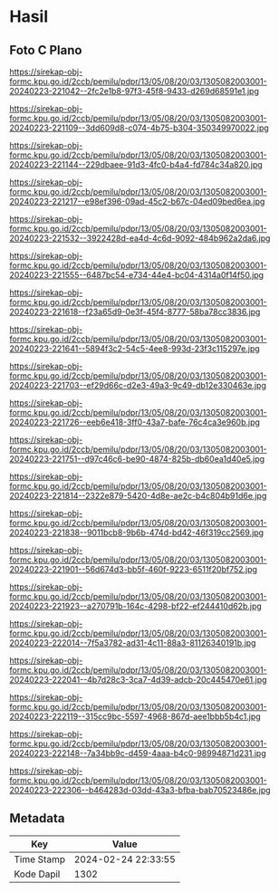 # Hasil

## Foto C Plano

https://sirekap-obj-formc.kpu.go.id/2ccb/pemilu/pdpr/13/05/08/20/03/1305082003001-20240223-221042--2fc2e1b8-97f3-45f8-9433-d269d68591e1.jpg

https://sirekap-obj-formc.kpu.go.id/2ccb/pemilu/pdpr/13/05/08/20/03/1305082003001-20240223-221109--3dd609d8-c074-4b75-b304-350349970022.jpg

https://sirekap-obj-formc.kpu.go.id/2ccb/pemilu/pdpr/13/05/08/20/03/1305082003001-20240223-221144--229dbaee-91d3-4fc0-b4a4-fd784c34a820.jpg

https://sirekap-obj-formc.kpu.go.id/2ccb/pemilu/pdpr/13/05/08/20/03/1305082003001-20240223-221217--e98ef396-09ad-45c2-b67c-04ed09bed6ea.jpg

https://sirekap-obj-formc.kpu.go.id/2ccb/pemilu/pdpr/13/05/08/20/03/1305082003001-20240223-221532--3922428d-ea4d-4c6d-9092-484b962a2da6.jpg

https://sirekap-obj-formc.kpu.go.id/2ccb/pemilu/pdpr/13/05/08/20/03/1305082003001-20240223-221555--6487bc54-e734-44e4-bc04-4314a0f14f50.jpg

https://sirekap-obj-formc.kpu.go.id/2ccb/pemilu/pdpr/13/05/08/20/03/1305082003001-20240223-221618--f23a65d9-0e3f-45f4-8777-58ba78cc3836.jpg

https://sirekap-obj-formc.kpu.go.id/2ccb/pemilu/pdpr/13/05/08/20/03/1305082003001-20240223-221641--5894f3c2-54c5-4ee8-993d-23f3c115297e.jpg

https://sirekap-obj-formc.kpu.go.id/2ccb/pemilu/pdpr/13/05/08/20/03/1305082003001-20240223-221703--ef29d66c-d2e3-49a3-9c49-db12e330463e.jpg

https://sirekap-obj-formc.kpu.go.id/2ccb/pemilu/pdpr/13/05/08/20/03/1305082003001-20240223-221726--eeb6e418-3ff0-43a7-bafe-76c4ca3e960b.jpg

https://sirekap-obj-formc.kpu.go.id/2ccb/pemilu/pdpr/13/05/08/20/03/1305082003001-20240223-221751--d97c46c6-be90-4874-825b-db60ea1d40e5.jpg

https://sirekap-obj-formc.kpu.go.id/2ccb/pemilu/pdpr/13/05/08/20/03/1305082003001-20240223-221814--2322e879-5420-4d8e-ae2c-b4c804b91d6e.jpg

https://sirekap-obj-formc.kpu.go.id/2ccb/pemilu/pdpr/13/05/08/20/03/1305082003001-20240223-221838--9011bcb8-9b6b-474d-bd42-46f319cc2569.jpg

https://sirekap-obj-formc.kpu.go.id/2ccb/pemilu/pdpr/13/05/08/20/03/1305082003001-20240223-221901--56d674d3-bb5f-460f-9223-6511f20bf752.jpg

https://sirekap-obj-formc.kpu.go.id/2ccb/pemilu/pdpr/13/05/08/20/03/1305082003001-20240223-221923--a270791b-164c-4298-bf22-ef244410d62b.jpg

https://sirekap-obj-formc.kpu.go.id/2ccb/pemilu/pdpr/13/05/08/20/03/1305082003001-20240223-222014--7f5a3782-ad31-4c11-88a3-81126340191b.jpg

https://sirekap-obj-formc.kpu.go.id/2ccb/pemilu/pdpr/13/05/08/20/03/1305082003001-20240223-222041--4b7d28c3-3ca7-4d39-adcb-20c445470e61.jpg

https://sirekap-obj-formc.kpu.go.id/2ccb/pemilu/pdpr/13/05/08/20/03/1305082003001-20240223-222119--315cc9bc-5597-4968-867d-aee1bbb5b4c1.jpg

https://sirekap-obj-formc.kpu.go.id/2ccb/pemilu/pdpr/13/05/08/20/03/1305082003001-20240223-222148--7a34bb9c-d459-4aaa-b4c0-98994871d231.jpg

https://sirekap-obj-formc.kpu.go.id/2ccb/pemilu/pdpr/13/05/08/20/03/1305082003001-20240223-222306--b464283d-03dd-43a3-bfba-bab70523486e.jpg


## Metadata

| Key        | Value               |
| ---------- | ------------------- |
| Time Stamp | 2024-02-24 22:33:55 |
| Kode Dapil | 1302                |



